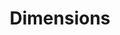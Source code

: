 ---
layout: default
bigquery: https://console.cloud.google.com/bigquery?p=covid-19-dimensions-ai&page=table&d=data&t=publications
contributors: Digital Science, https://www.digital-science.com/
cost: Free for personal, non-commercial use.
description: Dimensions contains more than 100 million publications, ranging from
  articles published in scholarly journals, books and book chapters, to preprints
  and conference proceedings. All publications are contextualized with linked data
  sets, funding, publications, patents, clinical trials, and policy documents. You
  can also view associated categories, funders, institutions, and researcher profiles.
documentation: https://docs.dimensions.ai/bigquery/index.html
last_edit: 04/12/2022, 03:45:14
location: https://www.dimensions.ai/products/free/
maintained_by: Digital Science, https://www.digital-science.com/
schema_fields:
- repository_id
- funder_org_state_codes
- year
- supporting_grant_ids
- funding_aud
- publication_date
- name
- categories
- legal_events
- date_normal
- email_address
- category_hra
- status
- registry
- date
- priority_date
- issue
- mesh_terms
- category_sdg
- original_assignee_orgs
- assignee_countries
- resulting_publication_ids
- isbn
- address
- original_assignee
- grant_number
- eisbn
- citations_count
- start_date
- date_print
- funder_orgs
- funder_org
- citation_string
- research_org_state_codes
- end_date
- cited_by_ids
- book_series_title
- filing_status
- date_inserted
- journal_lists
- external_ids
- family_members_ids
- funding_chf
- abstract
- legal_status
- mesh_headings
- associated_publication_pmid
- acknowledgements
- category_for
- funding_usd
- established
- organisation_details
- category_bra
- publication_year
- research_org_cities
- funding_nzd
- start_year
- filing_date
- associated_grant_ids
- wikipedia_url
- research_org_city_names
- authors
- repository_url
- labels
- open_access_categories_v2
- metrics
- research_org_countries
- research_org_state_names
- editors
- gender
- source_id
- funding_jpy
- pmcid
- open_access_categories
- jurisdiction
- pmid
- funding_eur
- inventor_names
- end_year
- foa_number
- acronyms
- resulting_publication_doi
- aliases
- funding_cny
- conditions
- original_abstract
- funder_org_cities
- pages
- proceedings_title
- interventions
- subtitles
- embargo_date
- linkout
- expiration_year
- reference_ids
- investigators
- research_orgs
- researcher_ids
- assignee_orgs
- arxiv_id
- phase
- granted_date
- acronym
- description
- conference
- citations
- funding_cad
- id
- associated_publication_doi
- kind
- category_hrcs_hc
- book_title
- parent_id
- license
- category_uoa
- original_assignee_countries
- active_years
- funder_org_acronyms
- altmetrics
- funding_details
- publisher
- original_title
- publication_ids
- cpc
- category_icrp_ct
- clinical_trial_ids
- expiration_date
- language
- current_assignee
- funding_gbp
- doi
- category_rcdc
- current_assignee_orgs
- funder_countries
- funding_currency
- repository_name
- research_org_country_names
- patent_ids
- category_icrp_cso
- granted_year
- volume
- concepts
- title
- current_assignee_countries
- priority_year
- links
- types
- category_hrcs_rac
- relationships
- family_count
- type
- application_number
- filing_year
- created_date
- date_imported_gbq
- associated_publication_id
- funder_org_countries
- date_online
- funding_amount
- date_modified
- family_id
- ipcr
- journal
- associated_publication_arxiv_id
- brief_title
shortname: dimensions
tags:
- scholarly literature
- patents
- funding
- clinical trials
- academic profiles
terms_of_use: 'Use of both the Dimensions COVID-19 dataset and full Dimensions dataset
  are subject to the Dimensions Terms of use: https://www.dimensions.ai/policies-terms-legal '
title: Dimensions
uuid: dcff88bd-fe6b-4fdb-8159-809bf9d7bc1c
---